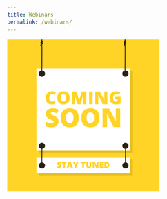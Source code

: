 ```yaml
---
title: Webinars
permalink: /webinars/
---
```

<img src="/images/Coming%20Soon.png" 
     style="width:70%">
